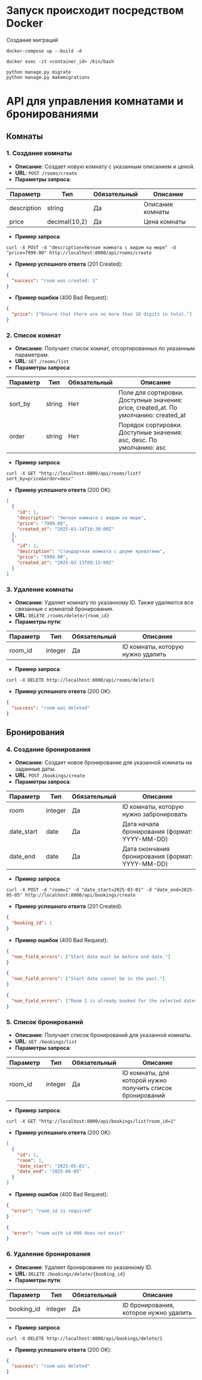 # Запуск происходит посредством Docker

Создание миграций
```
docker-compose up --build -d
```
``` 
docker exec -it <container_id> /bin/bash    
```
``` 
python manage.py migrate    
python manage.py makemigrations    
```

# API для управления комнатами и бронированиями

## Комнаты

### 1. Создание комнаты

* **Описание**: Создает новую комнату с указанным описанием и ценой.
* **URL**: `POST /rooms/create`
* **Параметры запроса**:

| Параметр | Тип | Обязательный | Описание |
|----------|-----|-------------|----------|
| description | string | Да | Описание комнаты |
| price | decimal(10,2) | Да | Цена комнаты |

* **Пример запроса**:
```
curl -X POST -d "description=Уютная комната с видом на море" -d "price=7999.00" http://localhost:8000/api/rooms/create
```

* **Пример успешного ответа** (201 Created):
```json
{
  "success": "room was created: 1"
}
```

* **Пример ошибки** (400 Bad Request):
```json
{
  "price": ["Ensure that there are no more than 10 digits in total."]
}
```

### 2. Список комнат

* **Описание**: Получает список комнат, отсортированных по указанным параметрам.
* **URL**: `GET /rooms/list`
* **Параметры запроса**:

| Параметр | Тип | Обязательный | Описание |
|----------|-----|-------------|----------|
| sort_by | string | Нет | Поле для сортировки. Доступные значения: price, created_at. По умолчанию: created_at |
| order | string | Нет | Порядок сортировки. Доступные значения: asc, desc. По умолчанию: asc |

* **Пример запроса**:
```
curl -X GET "http://localhost:8000/api/rooms/list?sort_by=price&order=desc"
```

* **Пример успешного ответа** (200 OK):
```json
[
  {
    "id": 1,
    "description": "Уютная комната с видом на море",
    "price": "7999.00",
    "created_at": "2025-03-14T10:30:00Z"
  },
  {
    "id": 2,
    "description": "Стандартная комната с двумя кроватями",
    "price": "5999.00",
    "created_at": "2025-03-13T09:15:00Z"
  }
]
```

### 3. Удаление комнаты

* **Описание**: Удаляет комнату по указанному ID. Также удаляются все связанные с комнатой бронирования.
* **URL**: `DELETE /rooms/delete/{room_id}`
* **Параметры пути**:

| Параметр | Тип | Обязательный | Описание |
|----------|-----|-------------|----------|
| room_id | integer | Да | ID комнаты, которую нужно удалить |

* **Пример запроса**:
```
curl -X DELETE http://localhost:8000/api/rooms/delete/1
```

* **Пример успешного ответа** (200 OK):
```json
{
  "success": "room was deleted"
}
```

## Бронирования

### 4. Создание бронирования

* **Описание**: Создает новое бронирование для указанной комнаты на заданные даты.
* **URL**: `POST /bookings/create`
* **Параметры запроса**:

| Параметр | Тип | Обязательный | Описание |
|----------|-----|-------------|----------|
| room | integer | Да | ID комнаты, которую нужно забронировать |
| date_start | date | Да | Дата начала бронирования (формат: YYYY-MM-DD) |
| date_end | date | Да | Дата окончания бронирования (формат: YYYY-MM-DD) |

* **Пример запроса**:
```
curl -X POST -d "room=1" -d "date_start=2025-03-01" -d "date_end=2025-05-05" http://localhost:8000/api/bookings/create
```

* **Пример успешного ответа** (201 Created):
```json
{
  "booking_id": 1
}
```

* **Пример ошибок** (400 Bad Request):
```json
{
  "non_field_errors": ["Start date must be before end date."]
}
```
```json
{
  "non_field_errors": ["Start date cannot be in the past."]
}
```
```json
{
  "non_field_errors": ["Room 1 is already booked for the selected dates."]
}
```

### 5. Список бронирований

* **Описание**: Получает список бронирований для указанной комнаты.
* **URL**: `GET /bookings/list`
* **Параметры запроса**:

| Параметр | Тип | Обязательный | Описание |
|----------|-----|-------------|----------|
| room_id | integer | Да | ID комнаты, для которой нужно получить список бронирований |

* **Пример запроса**:
```
curl -X GET "http://localhost:8000/api/bookings/list?room_id=1"
```

* **Пример успешного ответа** (200 OK):
```json
[
  {
    "id": 1,
    "room": 1,
    "date_start": "2025-05-01",
    "date_end": "2025-06-05"
  }
]
```

* **Пример ошибок** (400 Bad Request):
```json
{
  "error": "room_id is required"
}
```
```json
{
  "error": "room with id 999 does not exist"
}
```

### 6. Удаление бронирования

* **Описание**: Удаляет бронирование по указанному ID.
* **URL**: `DELETE /bookings/delete/{booking_id}`
* **Параметры пути**:

| Параметр | Тип | Обязательный | Описание |
|----------|-----|-------------|----------|
| booking_id | integer | Да | ID бронирования, которое нужно удалить |

* **Пример запроса**:
```
curl -X DELETE http://localhost:8000/api/bookings/delete/1
```

* **Пример успешного ответа** (200 OK):
```json
{
  "success": "room was deleted"
}
```